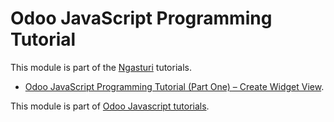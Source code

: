 # Odoo JavaScript Programming Tutorial

This module is part of the [Ngasturi](https://en.ngasturi.id/) tutorials.

- [Odoo JavaScript Programming Tutorial (Part One) – Create Widget View](part-one/create-widget-view.md).

This module is part of [Odoo Javascript tutorials](https://en.ngasturi.id/?s=javascript).

